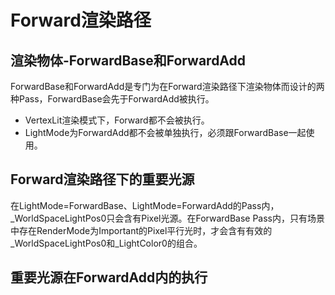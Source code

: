 # Forward渲染路径
## 渲染物体-ForwardBase和ForwardAdd
ForwardBase和ForwardAdd是专门为在Forward渲染路径下渲染物体而设计的两种Pass，ForwardBase会先于ForwardAdd被执行。
* VertexLit渲染模式下，Forward都不会被执行。
* LightMode为ForwardAdd都不会被单独执行，必须跟ForwardBase一起使用。
## Forward渲染路径下的重要光源
在LightMode=ForwardBase、LightMode=ForwardAdd的Pass内，_WorldSpaceLightPos0只会含有Pixel光源。在ForwardBase Pass内，只有场景中存在RenderMode为Important的Pixel平行光时，才会含有有效的_WorldSpaceLightPos0和_LightColor0的组合。
## 重要光源在ForwardAdd内的执行